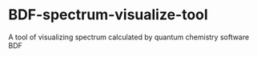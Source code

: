 # BDF-spectrum-visualize-tool
A tool of visualizing spectrum calculated by quantum chemistry software BDF
